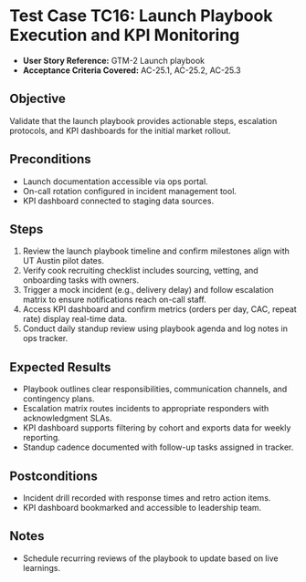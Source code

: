 # Test Case TC16: Launch Playbook Execution and KPI Monitoring

- **User Story Reference:** GTM-2 Launch playbook
- **Acceptance Criteria Covered:** AC-25.1, AC-25.2, AC-25.3

## Objective
Validate that the launch playbook provides actionable steps, escalation protocols, and KPI dashboards for the initial market rollout.

## Preconditions
- Launch documentation accessible via ops portal.
- On-call rotation configured in incident management tool.
- KPI dashboard connected to staging data sources.

## Steps
1. Review the launch playbook timeline and confirm milestones align with UT Austin pilot dates.
2. Verify cook recruiting checklist includes sourcing, vetting, and onboarding tasks with owners.
3. Trigger a mock incident (e.g., delivery delay) and follow escalation matrix to ensure notifications reach on-call staff.
4. Access KPI dashboard and confirm metrics (orders per day, CAC, repeat rate) display real-time data.
5. Conduct daily standup review using playbook agenda and log notes in ops tracker.

## Expected Results
- Playbook outlines clear responsibilities, communication channels, and contingency plans.
- Escalation matrix routes incidents to appropriate responders with acknowledgment SLAs.
- KPI dashboard supports filtering by cohort and exports data for weekly reporting.
- Standup cadence documented with follow-up tasks assigned in tracker.

## Postconditions
- Incident drill recorded with response times and retro action items.
- KPI dashboard bookmarked and accessible to leadership team.

## Notes
- Schedule recurring reviews of the playbook to update based on live learnings.
